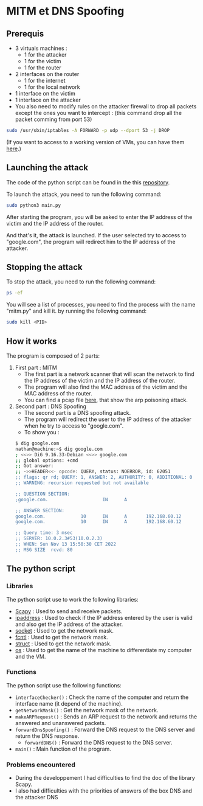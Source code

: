 # MITM et DNS Spoofing

## Prerequis

* 3 virtuals machines :
    * 1 for the attacker
    * 1 for the victim
    * 1 for the router
* 2 interfaces on the router
    * 1 for the internet
    * 1 for the local network
* 1 interface on the victim
* 1 interface on the attacker
* You also need to modify rules on the attacker firewall to drop all packets except the ones you want to intercept : (this command drop all the packet comming from port 53)
```bash
sudo /usr/sbin/iptables -A FORWARD -p udp --dport 53 -j DROP
```
(If you want to access to a working version of VMs, you can have them [here](https://auvencecom-my.sharepoint.com/:u:/g/personal/nathan_bonnell_ynov_com/EUpvWaWJm59LtZi3gsgMrKwBqIsvZISuL6sWRReV6mMSCw?e=ypvhns).)

## Launching the attack

The code of the python script can be found in the this [repository](https://github.com/Wiibleyde/MITM). 

To launch the attack, you need to run the following command:
```bash
sudo python3 main.py
```

After starting the program, you will be asked to enter the IP address of the victim and the IP address of the router.

And that's it, the attack is launched.
If the user selected try to access to "google.com", the program will redirect him to the IP address of the attacker.

## Stopping the attack

To stop the attack, you need to run the following command:
```bash
ps -ef
```

You will see a list of processes, you need to find the process with the name "mitm.py" and kill it. by running the following command:
```bash
sudo kill <PID>
```

## How it works

The program is composed of 2 parts:
1) First part : MITM
    - The first part is a network scanner that will scan the network to find the IP address of the victim and the IP address of the router. 
    - The program will also find the MAC address of the victim and the MAC address of the router. 
    - You can find a pcap file [here](./assets/arp_poisoning.pcap), that show the arp poisoning attack.
2) Second part : DNS Spoofing
    - The second part is a DNS spoofing attack. 
    - The program will redirect the user to the IP address of the attacker when he try to access to "google.com". 
    - To show you :
    ```bash
    $ dig google.com
    nathan@machine:~$ dig google.com
    ; <<>> DiG 9.16.33-Debian <<>> google.com
    ;; global options: +cmd
    ;; Got answer:
    ;; ->>HEADER<<- opcode: QUERY, status: NOERROR, id: 62051
    ;; flags: qr rd; QUERY: 1, ANSWER: 2, AUTHORITY: 0, ADDITIONAL: 0
    ;; WARNING: recursion requested but not available

    ;; QUESTION SECTION:
    ;google.com.                    IN      A

    ;; ANSWER SECTION:
    google.com.             10      IN      A       192.168.60.12
    google.com.             10      IN      A       192.168.60.12

    ;; Query time: 3 msec
    ;; SERVER: 10.0.2.3#53(10.0.2.3)
    ;; WHEN: Sun Nov 13 15:50:30 CET 2022
    ;; MSG SIZE  rcvd: 80
    ```
## The python script

### Libraries

The python script use to work the following libraries:
- [Scapy](https://scapy.net/) : Used to send and receive packets. 
- [ipaddress](https://docs.python.org/3/library/ipaddress.html) : Used to check if the IP address entered by the user is valid and also get the IP address of the attacker.
- [socket](https://docs.python.org/3/library/socket.html) : Used to get the network mask.
- [fcntl](https://docs.python.org/3/library/fcntl.html) : Used to get the network mask.
- [struct](https://docs.python.org/3/library/struct.html) : Used to get the network mask.
- [os](https://docs.python.org/3/library/os.html) : Used to get the name of the machine to differentiate my computer and the VM.

### Functions

The python script use the following functions:
- `interfaceChecker()` : Check the name of the computer and return the interface name (it depend of the machine).
- `getNetworkMask()` : Get the network mask of the network.
- `makeARPRequest()` : Sends an ARP request to the network and returns the answered and unanswered packets.
- `forwardDnsSpoofing()` : Forward the DNS request to the DNS server and return the DNS response.
    - `forwardDNS()` : Forward the DNS request to the DNS server.
- `main()` : Main function of the program.

### Problems encountered

- During the developpement I had difficulties to find the doc of the library Scapy. 
- I also had difficulties with the priorities of answers of the box DNS and the attacker DNS